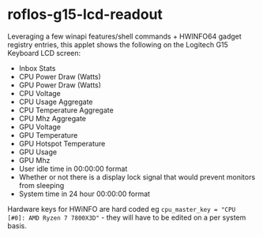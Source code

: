 # roflos-g15-lcd-readout

Leveraging a few winapi features/shell commands + HWINFO64 gadget registry entries, this applet shows the following on the Logitech G15 Keyboard LCD screen:

- Inbox Stats
- CPU Power Draw (Watts)
- GPU Power Draw (Watts)
- CPU Voltage
- CPU Usage Aggregate
- CPU Temperature Aggregate
- CPU Mhz Aggregate
- GPU Voltage
- GPU Temperature
- GPU Hotspot Temperature
- GPU Usage
- GPU Mhz
- User idle time in 00:00:00 format
- Whether or not there is a display lock signal that would prevent monitors from sleeping
- System time in 24 hour 00:00:00 format

Hardware keys for HWiNFO are hard coded eg `cpu_master_key = "CPU [#0]: AMD Ryzen 7 7800X3D"` - they will have to be edited on a per system basis.
